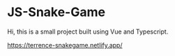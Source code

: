 # JS-Snake-Game

Hi, this is a small project built using Vue and Typescript.

https://terrence-snakegame.netlify.app/
